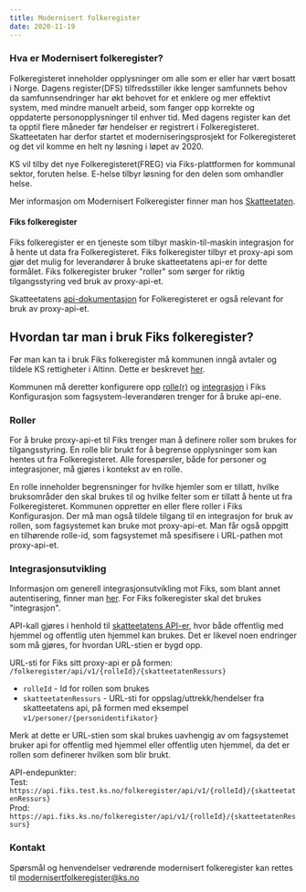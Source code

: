 ```yaml
---
title: Modernisert folkeregister
date: 2020-11-19
---
```

### Hva er Modernisert folkeregister?

Folkeregisteret inneholder opplysninger om alle som er eller har vært bosatt i Norge. Dagens register(DFS) tilfredsstiller ikke lenger samfunnets behov da samfunnsendringer har økt behovet for et enklere og mer effektivt system, med mindre manuelt arbeid, som fanger opp korrekte og oppdaterte personopplysninger til enhver tid. Med dagens register kan det ta opptil flere måneder før hendelser er registrert i Folkeregisteret. Skatteetaten har derfor startet et moderniseringsprosjekt for Folkeregisteret og det vil komme en helt ny løsning i løpet av 2020.

KS vil tilby det nye Folkeregisteret(FREG) via Fiks-plattformen for kommunal sektor, foruten helse. E-helse tilbyr løsning for den delen som omhandler helse.

Mer informasjon om Modernisert Folkeregister finner man hos [Skatteetaten](https://www.skatteetaten.no/person/folkeregister/om/modernisering/).

#### Fiks folkeregister

Fiks folkeregister er en tjeneste som tilbyr maskin-til-maskin integrasjon for å hente ut data fra Folkeregisteret. Fiks folkeregister tilbyr et proxy-api som gjør det mulig for leverandører å bruke skatteetatens api-er for dette formålet.
Fiks folkeregister bruker "roller" som sørger for riktig tilgangsstyring ved bruk av proxy-api-et.

Skatteetatens [api-dokumentasjon](https://skatteetaten.github.io/folkeregisteret-api-dokumentasjon/om-tjenestene/) for Folkeregisteret er også relevant for bruk av proxy-api-et.

## Hvordan tar man i bruk Fiks folkeregister?

Før man kan ta i bruk Fiks folkeregister må kommunen inngå avtaler og tildele KS rettigheter i Altinn. Dette er beskrevet [her](https://svarut.wordpress.com/fiks/fiks-folkeregister/).
 
Kommunen må deretter konfigurere opp [rolle(r)](https://ks-no.github.io/fiks-plattform/modernisert-folkeregister/#roller) og [integrasjon](https://ks-no.github.io/fiks-plattform/modernisert-folkeregister/#integrasjonsutvikling) i Fiks Konfigurasjon som fagsystem-leverandøren trenger for å bruke api-ene.
 
### Roller
For å bruke proxy-api-et til Fiks trenger man å definere roller som brukes for tilgangsstyring. 
En rolle blir brukt for å begrense opplysninger som kan hentes ut fra Folkeregisteret. Alle forespørsler, både for personer og integrasjoner, må gjøres i kontekst av en rolle. 

En rolle inneholder begrensninger for hvilke hjemler som er tillatt, hvilke bruksområder den skal brukes til og hvilke felter som er tillatt å hente ut fra Folkeregisteret.
Kommunen oppretter en eller flere roller i Fiks Konfigurasjon. Der må man også tildele tilgang til en integrasjon for bruk av rollen, som fagsystemet kan bruke mot proxy-api-et. 
Man får også oppgitt en tilhørende rolle-id, som fagsystemet må spesifisere i URL-pathen mot proxy-api-et.

### Integrasjonsutvikling

Informasjon om generell integrasjonsutvikling mot Fiks, som blant annet autentisering, finner man [her](https://ks-no.github.io/fiks-plattform/integrasjoner/). For Fiks folkeregister skal det brukes "integrasjon".

API-kall gjøres i henhold til [skatteetatens API-er](https://app.swaggerhub.com/organizations/Skatteetaten_FREG), hvor både offentlig med hjemmel og offentlig uten hjemmel kan brukes. 
Det er likevel noen endringer som må gjøres, for hvordan URL-stien er bygd opp.

URL-sti for Fiks sitt proxy-api er på formen:
```/folkeregister/api/v1/{rolleId}/{skatteetatenRessurs}```

- ```rolleId``` - Id for rollen som brukes
- ```skatteetatenRessurs``` - URL-sti for oppslag/uttrekk/hendelser fra skatteetatens api, på formen med eksempel ```v1/personer/{personidentifikator}```

Merk at dette er URL-stien som skal brukes uavhengig av om fagsystemet bruker api for offentlig med hjemmel eller offentlig uten hjemmel, da det er rollen som definerer hvilken som blir brukt.  

API-endepunkter: \
Test: ```https://api.fiks.test.ks.no/folkeregister/api/v1/{rolleId}/{skatteetatenRessurs}``` \
Prod: ```https://api.fiks.ks.no/folkeregister/api/v1/{rolleId}/{skatteetatenRessurs}```


### Kontakt
Spørsmål og henvendelser vedrørende modernisert folkeregister kan rettes til modernisertfolkeregister@ks.no
